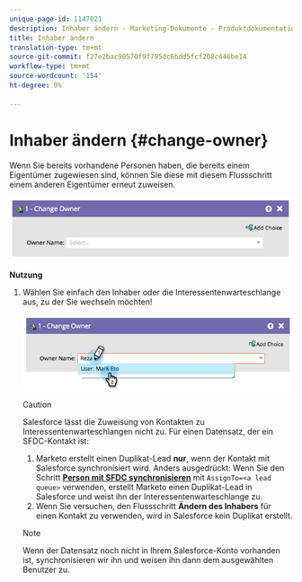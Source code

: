 ```yaml
---
unique-page-id: 1147021
description: Inhaber ändern - Marketing-Dokumente - Produktdokumentation
title: Inhaber ändern
translation-type: tm+mt
source-git-commit: f27e2bac90570f9f795dc6bdd5fcf208c446be14
workflow-type: tm+mt
source-wordcount: '154'
ht-degree: 0%

---
```



# Inhaber ändern {#change-owner}

Wenn Sie bereits vorhandene Personen haben, die bereits einem Eigentümer zugewiesen sind, können Sie diese mit diesem Flussschritt einem anderen Eigentümer erneut zuweisen.

![](assets/image2014-9-22-15-3a1-3a3.png)

**Nutzung**

1. Wählen Sie einfach den Inhaber oder die Interessentenwarteschlange aus, zu der Sie wechseln möchten!

   ![](assets/image2014-9-22-15-3a1-3a6.png)

   >[!CAUTION]
   >
   >Salesforce lässt die Zuweisung von Kontakten zu Interessentenwarteschlangen nicht zu. Für einen Datensatz, der ein SFDC-Kontakt ist:
   >
   >1. Marketo erstellt einen Duplikat-Lead **nur**, wenn der Kontakt mit Salesforce synchronisiert wird. Anders ausgedrückt: Wenn Sie den Schritt **[Person mit SFDC synchronisieren](/help/marketo/product-docs/core-marketo-concepts/smart-campaigns/salesforce-flow-actions/sync-person-to-sfdc.md)** mit `AssignTo=<a lead queue>` verwenden, erstellt Marketo einen Duplikat-Lead in Salesforce und weist ihn der Interessentenwarteschlange zu.
      >
      >
   2. Wenn Sie versuchen, den Flussschritt **Ändern des Inhabers** für einen Kontakt zu verwenden, wird in Salesforce kein Duplikat erstellt.


   >[!NOTE]
   >
   >Wenn der Datensatz noch nicht in Ihrem Salesforce-Konto vorhanden ist, synchronisieren wir ihn und weisen ihn dann dem ausgewählten Benutzer zu.
